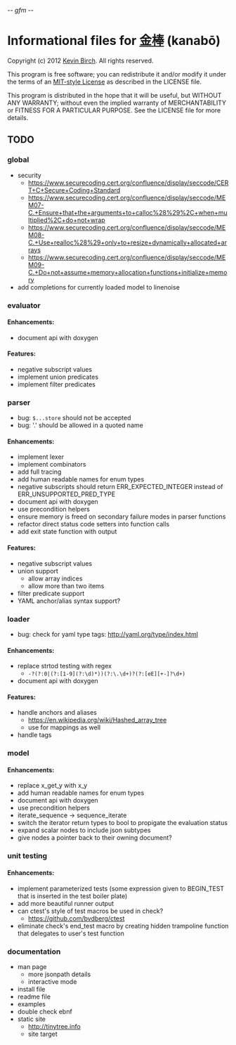 -*- gfm -*-

# Informational files for [金棒][home] (kanabō)

Copyright (c) 2012 [Kevin Birch](mailto:kmb@pobox.com).  All rights reserved.

This program is free software; you can redistribute it and/or modify
it under the terms of an [MIT-style License][license] as described in
the LICENSE file.

This program is distributed in the hope that it will be useful,
but WITHOUT ANY WARRANTY; without even the implied warranty of
MERCHANTABILITY or FITNESS FOR A PARTICULAR PURPOSE.  See the
LICENSE file for more details.

## TODO

### global

* security
  * https://www.securecoding.cert.org/confluence/display/seccode/CERT+C+Secure+Coding+Standard
  * https://www.securecoding.cert.org/confluence/display/seccode/MEM07-C.+Ensure+that+the+arguments+to+calloc%28%29%2C+when+multiplied%2C+do+not+wrap
  * https://www.securecoding.cert.org/confluence/display/seccode/MEM08-C.+Use+realloc%28%29+only+to+resize+dynamically+allocated+arrays
  * https://www.securecoding.cert.org/confluence/display/seccode/MEM09-C.+Do+not+assume+memory+allocation+functions+initialize+memory
* add completions for currently loaded model to linenoise

### evaluator

#### Enhancements:

* document api with doxygen

#### Features:

* negative subscript values
* implement union predicates
* implement filter predicates

### parser

* bug: `$...store` should not be accepted
* bug: '.' should be allowed in a quoted name

#### Enhancements:

* implement lexer
* implement combinators
* add full tracing
* add human readable names for enum types
* negative subscripts should return ERR\_EXPECTED\_INTEGER instead of ERR\_UNSUPPORTED\_PRED\_TYPE
* document api with doxygen
* use precondition helpers
* ensure memory is freed on secondary failure modes in parser functions
* refactor direct status code setters into function calls
* add exit state function with output

#### Features:

* negative subscript values
* union support
  * allow array indices
  * allow more than two items
* filter predicate support
* YAML anchor/alias syntax support?

### loader

* bug: check for yaml type tags: http://yaml.org/type/index.html

#### Enhancements:

* replace strtod testing with regex
  * `-?(?:0|(?:[1-9](?:\d)*))(?:\.\d+)?(?:[eE][+-]?\d+)`
* document api with doxygen

#### Features:

* handle anchors and aliases
  * https://en.wikipedia.org/wiki/Hashed_array_tree
  * use for mappings as well
* handle tags

### model

#### Enhancements:

* replace x\_get\_y with x\_y
* add human readable names for enum types
* document api with doxygen
* use precondition helpers
* iterate\_sequence -> sequence\_iterate
* switch the iterator return types to bool to propigate the evaluation status
* expand scalar nodes to include json subtypes
* give nodes a pointer back to their owning document?

### unit testing

#### Enhancements:

* implement parameterized tests (some expression given to BEGIN_TEST that is inserted in the test boiler plate)
* add more beautiful runner output
* can ctest's style of test macros be used in check?
  * https://github.com/bvdberg/ctest
* eliminate check's end_test macro by creating hidden trampoline function that delegates to user's test function

### documentation

* man page
  * more jsonpath details
  * interactive mode
* install file
* readme file
* examples
* double check ebnf
* static site
  * http://tinytree.info
  * site target

[home]: https://github.com/kevinbirch/kanabo "project home"
[license]: http://www.opensource.org/licenses/ncsa
